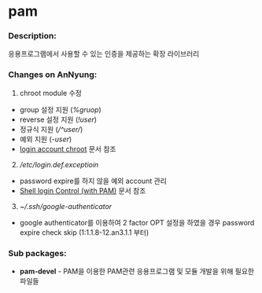# pam

### Description:
응용프로그램에서 사용할 수 있는 인증을 제공하는 확장 라이브러리

### Changes on AnNyung:
1. chroot module 수정
 * group 설정 지원 (_%gruop_)
 * reverse 설정 지원 (_!user_)
 * 정규식 지원 (_/^user/_)
 * 예외 지원 (_-user_)
 * [login account chroot](chapter1-2-pam-control-2.md) 문서 참조
2. _/etc/login.def.exceptioin_
 * password expire를 하지 않을 예외 account 관리
 * [Shell login Control (with PAM)](chapter1-2-pam-control.md) 문서 참조
3. _~/.ssh/google-authenticator_
 * google authenticator를 이용하여 2 factor OPT 설정을 하였을 경우 password expire check skip (1:1.1.8-12.an3.1.1 부터)

### Sub packages:
* **pam-devel** - PAM을 이용한 PAM관련 응용프로그램 및 모듈 개발을 위해 필요한 파일들